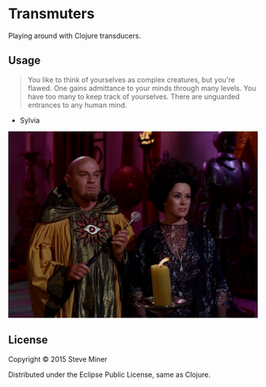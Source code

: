 # Transmuters

Playing around with Clojure transducers.

## Usage

> You like to think of yourselves as complex creatures, but you're flawed. One gains
admittance to your minds through many levels. You have too many to keep track of
yourselves. There are unguarded entrances to any human mind.

- Sylvia

![Transmuter from Catspaw](transmuter.png "Transmuter")


## License

Copyright © 2015 Steve Miner

Distributed under the Eclipse Public License, same as Clojure.

